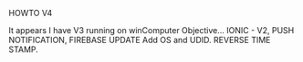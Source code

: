 HOWTO V4

It appears I have V3 running on winComputer
Objective…
IONIC - V2, PUSH NOTIFICATION, FIREBASE UPDATE
Add OS and UDID.  REVERSE TIME STAMP.



